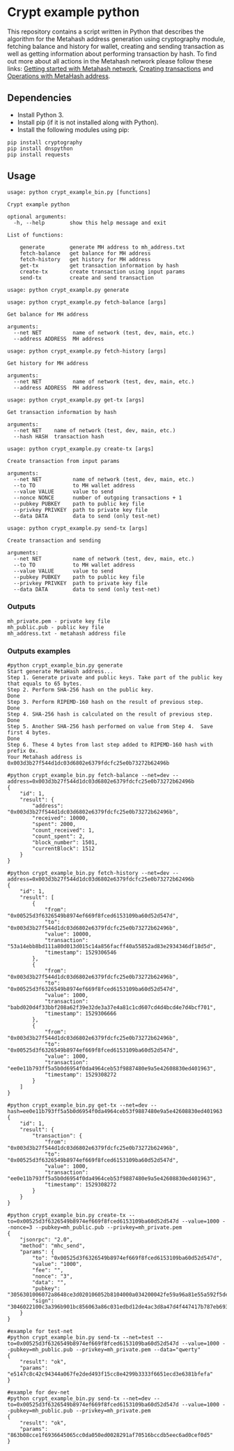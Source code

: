 # Crypt example python

This repository contains a script written in Python that describes the algorithm for the Metahash address generation using cryptography module, fetching balance and history for wallet, creating and sending transaction as well as getting information about performing transaction by hash. To find out more about all actions in the Metahash network please follow these links: [Getting started with Metahash network](https://developers.metahash.org/hc/en-us/articles/360002712193-Getting-started-with-Metahash-network), [Creating transactions](https://developers.metahash.org/hc/en-us/articles/360003271694-Creating-transactions) and [Operations with MetaHash address](https://developers.metahash.org/hc/en-us/articles/360008382213-Operations-with-MetaHash-address).

## Dependencies

- Install Python 3.
- Install pip (if it is not installed along with Python).
- Install the following modules using pip:

```shell
pip install cryptography
pip install dnspython
pip install requests
```

## Usage

```shell
usage: python crypt_example_bin.py [functions]

Crypt example python

optional arguments:
  -h, --help        show this help message and exit

List of functions:
  
    generate        generate MH address to mh_address.txt
    fetch-balance   get balance for MH address
    fetch-history   get history for MH address
    get-tx          get transaction information by hash
    create-tx       create transaction using input params
    send-tx         create and send transaction
```

```shell
usage: python crypt_example.py generate
 ```

```shell
usage: python crypt_example.py fetch-balance [args]

Get balance for MH address

arguments:
  --net NET          name of network (test, dev, main, etc.)
  --address ADDRESS  MH address
 ```

```shell
usage: python crypt_example.py fetch-history [args]

Get history for MH address

arguments:
  --net NET          name of network (test, dev, main, etc.)
  --address ADDRESS  MH address
 ```

```shell
usage: python crypt_example.py get-tx [args]

Get transaction information by hash

arguments:
  --net NET    name of network (test, dev, main, etc.)
  --hash HASH  transaction hash
 ```

```shell
usage: python crypt_example.py create-tx [args]

Create transaction from input params

arguments:
  --net NET          name of network (test, dev, main, etc.)
  --to TO            to MH wallet address
  --value VALUE      value to send
  --nonce NONCE      number of outgoing transactions + 1
  --pubkey PUBKEY    path to public key file
  --privkey PRIVKEY  path to private key file
  --data DATA        data to send (only test-net)
 ```

```shell
usage: python crypt_example.py send-tx [args]

Create transaction and sending

arguments:
  --net NET          name of network (test, dev, main, etc.)
  --to TO            to MH wallet address
  --value VALUE      value to send
  --pubkey PUBKEY    path to public key file
  --privkey PRIVKEY  path to private key file
  --data DATA        data to send (only test-net)
 ```

### Outputs

```shell
mh_private.pem - private key file
mh_public.pub - public key file
mh_address.txt - metahash address file
```

### Outputs examples

```shell
#python crypt_example_bin.py generate
Start generate MetaHash address...
Step 1. Generate private and public keys. Take part of the public key that equals to 65 bytes.
Step 2. Perform SHA-256 hash on the public key.
Done
Step 3. Perform RIPEMD-160 hash on the result of previous step.
Done
Step 4. SHA-256 hash is calculated on the result of previous step.
Done
Step 5. Another SHA-256 hash performed on value from Step 4.  Save first 4 bytes.
Done
Step 6. These 4 bytes from last step added to RIPEMD-160 hash with prefix 0x. 
Your Metahash address is 0x003d3b27f544d1dc03d6802e6379fdcfc25e0b73272b62496b

#python crypt_example_bin.py fetch-balance --net=dev --address=0x003d3b27f544d1dc03d6802e6379fdcfc25e0b73272b62496b
{
    "id": 1,
    "result": {
        "address": "0x003d3b27f544d1dc03d6802e6379fdcfc25e0b73272b62496b",
        "received": 10000,
        "spent": 2000,
        "count_received": 1,
        "count_spent": 2,
        "block_number": 1501,
        "currentBlock": 1512
    }
}

#python crypt_example_bin.py fetch-history --net=dev --address=0x003d3b27f544d1dc03d6802e6379fdcfc25e0b73272b62496b
{
    "id": 1,
    "result": [
        {
            "from": "0x00525d3f6326549b8974ef669f8fced6153109ba60d52d547d",
            "to": "0x003d3b27f544d1dc03d6802e6379fdcfc25e0b73272b62496b",
            "value": 10000,
            "transaction": "53a14ebb8bd111a80d013d015c14a856facff40a55852ad83e2934346df18d5d",
            "timestamp": 1529306546
        },
        {
            "from": "0x003d3b27f544d1dc03d6802e6379fdcfc25e0b73272b62496b",
            "to": "0x00525d3f6326549b8974ef669f8fced6153109ba60d52d547d",
            "value": 1000,
            "transaction": "babd020d4f33bbf208a62f39e32de3a37e4a81c1cd607cd4d4bcd4e7d4bcf701",
            "timestamp": 1529306666
        },
        {
            "from": "0x003d3b27f544d1dc03d6802e6379fdcfc25e0b73272b62496b",
            "to": "0x00525d3f6326549b8974ef669f8fced6153109ba60d52d547d",
            "value": 1000,
            "transaction": "ee0e11b793ff5a5b0d6954f0da4964ceb53f9887480e9a5e42608830ed401963",
            "timestamp": 1529308272
        }
    ]
}

#python crypt_example_bin.py get-tx --net=dev --hash=ee0e11b793ff5a5b0d6954f0da4964ceb53f9887480e9a5e42608830ed401963
{
    "id": 1,
    "result": {
        "transaction": {
            "from": "0x003d3b27f544d1dc03d6802e6379fdcfc25e0b73272b62496b",
            "to": "0x00525d3f6326549b8974ef669f8fced6153109ba60d52d547d",
            "value": 1000,
            "transaction": "ee0e11b793ff5a5b0d6954f0da4964ceb53f9887480e9a5e42608830ed401963",
            "timestamp": 1529308272
        }
    }
}

#python crypt_example_bin.py create-tx --to=0x00525d3f6326549b8974ef669f8fced6153109ba60d52d547d --value=1000 --nonce=3 --pubkey=mh_public.pub --privkey=mh_private.pem
{
    "jsonrpc": "2.0",
    "method": "mhc_send",
    "params": {
        "to": "0x00525d3f6326549b8974ef669f8fced6153109ba60d52d547d",
        "value": "1000",
        "fee": "",
        "nonce": "3",
        "data": "",
        "pubkey": "3056301006072a8648ce3d020106052b8104000a034200042fe59a96a81e55a592f5deedc331218f865a707e78254e2e5b476aa81e6dba17da86010a36a952c71d839dcdb9e20fbb5d29e7a739ee61444fe008d35c7557e8",
        "sign": "3046022100c3a396b901bc856063a86c031edbd12de4ac3d8a47d4f447417b787eb6935845022100f0d5def340f8265f390bd025afcc36bb50523a5ec2e75a77ca38dbeaf6735d34"
    }
}

#example for test-net
#python crypt_example_bin.py send-tx --net=test --to=0x00525d3f6326549b8974ef669f8fced6153109ba60d52d547d --value=1000 --pubkey=mh_public.pub --privkey=mh_private.pem --data="qwerty"
{
    "result": "ok",
    "params": "e5147c8c42c94344a067fe2ded493f15cc8e4299b3333f6651ecd3e6381bfefa"
}

#example for dev-net
#python crypt_example_bin.py send-tx --net=dev --to=0x00525d3f6326549b8974ef669f8fced6153109ba60d52d547d --value=1000 --pubkey=mh_public.pub --privkey=mh_private.pem
{
    "result": "ok",
    "params": "863b08cce1f6936645065cc0da050ed0028291af70516bccdb5eec6ad0cef0d5"
}
```
